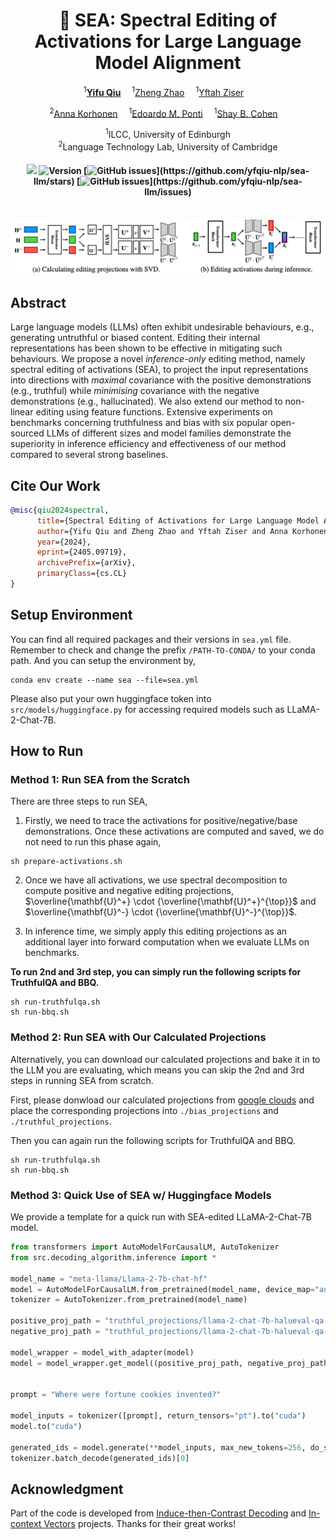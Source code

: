 <div align="center">

<h1 style="text-align: center;">🌊 SEA: Spectral Editing of Activations for Large Language Model Alignment</h1>

<div>
  <sup>1</sup><a href='https://yfqiu.netlify.app/' target='_blank'><b>Yifu Qiu</b></a>&emsp;
  <sup>1</sup><a href='https://scholar.google.com/citations?user=UO0MJeQAAAAJ&hl=en' target='_blank'>Zheng Zhao</b></a>&emsp;
  <sup>1</sup><a href='https://scholar.google.co.il/citations?user=37SMCrsAAAAJ&hl=iw' target='_blank'>Yftah Ziser</b></a>&emsp;
  
  <sup>2</sup><a href='https://scholar.google.co.uk/citations?user=SCoVoOYAAAAJ&hl=en' target='_blank'>Anna Korhonen</b></a>&emsp;
  <sup>1</sup><a href='https://ducdauge.github.io/' target='_blank'>Edoardo M. Ponti</b></a>&emsp;
  <sup>1</sup><a href='https://scholar.google.com/citations?user=Q4oVM7IAAAAJ&hl=en' target='_blank'>Shay B. Cohen</b></a>&emsp;

</div>
<div><sup>1</sup>ILCC, University of Edinburgh</div>
<div><sup>2</sup>Language Technology Lab, University of Cambridge</div>

<div>
<h4>

![](https://img.shields.io/badge/PRs-welcome-brightgreen) 
<img src="https://img.shields.io/badge/Version-0.1-blue.svg" alt="Version">
[![GitHub issues](https://img.shields.io/github/stars/yfqiu-nlp/sea-llm.svg?color="red")](https://github.com/yfqiu-nlp/sea-llm/stars)
[![GitHub issues](https://img.shields.io/github/issues/yfqiu-nlp/sea-llm.svg?color="red")](https://github.com/yfqiu-nlp/sea-llm/issues)

</h4>
</div>

\
![SEA pipeline](figures/sea-pipeline.png)
<div align="left">

## Abstract
Large language models (LLMs) often exhibit undesirable behaviours, e.g., generating untruthful or biased content. Editing their internal representations has been shown to be effective in mitigating such behaviours. We propose a novel _inference-only_ editing method, namely spectral editing of activations (SEA), to project the input representations into directions with _maximal_ covariance with the positive demonstrations (e.g., truthful) while _minimising_ covariance with the negative demonstrations (e.g., hallucinated). We also extend our method to non-linear editing using feature functions. Extensive experiments on benchmarks concerning truthfulness and bias with six popular open-sourced LLMs of different sizes and model families demonstrate the superiority in inference efficiency and effectiveness of our method compared to several strong baselines.



## Cite Our Work

```bib
@misc{qiu2024spectral,
      title={Spectral Editing of Activations for Large Language Model Alignment}, 
      author={Yifu Qiu and Zheng Zhao and Yftah Ziser and Anna Korhonen and Edoardo M. Ponti and Shay B. Cohen},
      year={2024},
      eprint={2405.09719},
      archivePrefix={arXiv},
      primaryClass={cs.CL}
}
```

## Setup Environment

You can find all required packages and their versions in `sea.yml` file. Remember to check and change the prefix `/PATH-TO-CONDA/` to your conda path. And you can setup the environment by,

```
conda env create --name sea --file=sea.yml
```

Please also put your own huggingface token into `src/models/huggingface.py` for accessing required models such as LLaMA-2-Chat-7B.

## How to Run
### Method 1: Run SEA from the Scratch

There are three steps to run SEA,

1. Firstly, we need to trace the activations for positive/negative/base demonstrations. Once these activations are computed and saved, we do not need to run this phase again,

```
sh prepare-activations.sh
```

2. Once we have all activations, we use spectral decomposition to compute positive and negative editing projections, $\overline{\mathbf{U}^+} \cdot {\overline{\mathbf{U}^+}^{\top}}$ and $\overline{\mathbf{U}^-} \cdot {\overline{\mathbf{U}^-}^{\top}}$.

3. In inference time, we simply apply this editing projections as an additional layer into forward computation when we evaluate LLMs on benchmarks. 

**To run 2nd and 3rd step, you can simply run the following scripts for TruthfulQA and BBQ.**

```
sh run-truthfulqa.sh
sh run-bbq.sh
```

### Method 2: Run SEA with Our Calculated Projections

Alternatively, you can download our calculated projections and bake it in to the LLM you are evaluating, which means you can skip the 2nd and 3rd steps in running SEA from scratch.

First, please donwload our calculated projections from [google clouds]() and place the corresponding projections into `./bias_projections` and `./truthful_projections`.

Then you can again run the following scripts for TruthfulQA and BBQ.

```
sh run-truthfulqa.sh
sh run-bbq.sh
```

###  Method 3: Quick Use of SEA w/ Huggingface Models

We provide a template for a quick run with SEA-edited LLaMA-2-Chat-7B model.

```python
from transformers import AutoModelForCausalLM, AutoTokenizer
from src.decoding_algorithm.inference import *

model_name = "meta-llama/Llama-2-7b-chat-hf"
model = AutoModelForCausalLM.from_pretrained(model_name, device_map="auto")
tokenizer = AutoTokenizer.from_pretrained(model_name)

positive_proj_path = "truthful_projections/llama-2-chat-7b-halueval-qa-2000-kRatio-P99.8-N99.8/uu_positive.pt"
negative_proj_path = "truthful_projections/llama-2-chat-7b-halueval-qa-2000-kRatio-P99.8-N99.8/uu_negative.pt"

model_wrapper = model_with_adapter(model)
model = model_wrapper.get_model((positive_proj_path, negative_proj_path), apply_sea_layers="last-L", L=21, combine_sea_embeddings="l2_norm", feature_function=None)


prompt = "Where were fortune cookies invented?"

model_inputs = tokenizer([prompt], return_tensors="pt").to("cuda")
model.to("cuda")

generated_ids = model.generate(**model_inputs, max_new_tokens=256, do_sample=True)
tokenizer.batch_decode(generated_ids)[0]
```

## Acknowledgment

Part of the code is developed from [Induce-then-Contrast Decoding](https://github.com/HillZhang1999/ICD/tree/main) and [In-context Vectors](https://github.com/shengliu66/ICV/tree/main) projects. Thanks for their great works!


